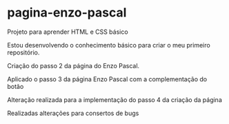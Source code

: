 # pagina-enzo-pascal
Projeto para aprender HTML e CSS básico

Estou desenvolvendo o conhecimento básico para criar o meu primeiro repositório.

Criação do passo 2 da página do Enzo Pascal.

Aplicado o passo 3 da página Enzo Pascal com a complementação do botão 

Alteração realizada para a implementação do passo 4 da criação da página

Realizadas alterações para consertos de bugs